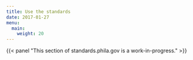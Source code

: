```yaml
---
title: Use the standards
date: 2017-01-27
menu:
  main:
    weight: 20
---
```

{{< panel "This section of standards.phila.gov is a work-in-progress." >}}
